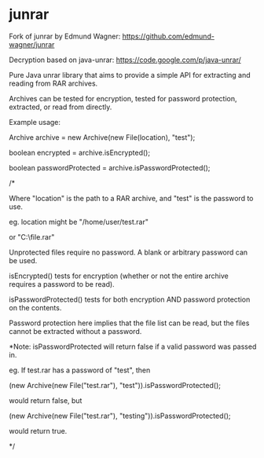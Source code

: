 junrar
======

Fork of junrar by Edmund Wagner: https://github.com/edmund-wagner/junrar

Decryption based on java-unrar: https://code.google.com/p/java-unrar/


Pure Java unrar library that aims to provide a simple API for extracting and reading from RAR archives.

Archives can be tested for encryption, tested for password protection, extracted, or read from directly.


Example usage:


Archive archive = new Archive(new File(location), "test");

boolean encrypted = archive.isEncrypted();

boolean passwordProtected = archive.isPasswordProtected();

/*

Where "location" is the path to a RAR archive, and "test" is the password to use.

eg. location might be "/home/user/test.rar"

or "C:\\file.rar"


Unprotected files require no password. A blank or arbitrary password can be used.


isEncrypted() tests for encryption (whether or not the entire archive requires a password to be read).

isPasswordProtected() tests for both encryption AND password protection on the contents.

Password protection here implies that the file list can be read, but the files cannot be extracted without a password.


*Note: isPasswordProtected will return false if a valid password was passed in.

eg. If test.rar has a password of "test", then

(new Archive(new File("test.rar"), "test")).isPasswordProtected();

would return false, but

(new Archive(new File("test.rar"), "testing")).isPasswordProtected();

would return true.

*/

